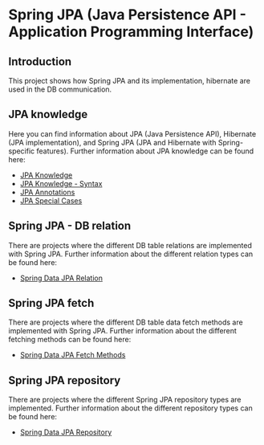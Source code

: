 # Spring JPA (Java Persistence API - Application Programming Interface)

## Introduction

This project shows how Spring JPA and its implementation, hibernate are used in the DB communication.

## JPA knowledge

Here you can find information about JPA (Java Persistence API), Hibernate (JPA implementation), and Spring JPA (JPA and Hibernate with Spring-specific features).
Further information about JPA knowledge can be found here:
* [JPA Knowledge](jpa-knowledge.md)
* [JPA Knowledge - Syntax](jpa-knowledge-syntax.md)
* [JPA Annotations](jpa-annotations.md)
* [JPA Special Cases](./spring-data-jpa-special-cases/jpa-special-cases.md)

## Spring JPA - DB relation

There are projects where the different DB table relations are implemented with Spring JPA.
Further information about the different relation types can be found here:
* [Spring Data JPA Relation](spring-data-jpa-relation/spring-data-jpa-relation.md)

## Spring JPA fetch

There are projects where the different DB table data fetch methods are implemented with Spring JPA.
Further information about the different fetching methods can be found here:
* [Spring Data JPA Fetch Methods](spring-data-jpa-fetch/spring-data-jpa-fetch.md)

## Spring JPA repository

There are projects where the different Spring JPA repository types are implemented.
Further information about the different repository types can be found here:
* [Spring Data JPA Repository](spring-data-jpa-repository/spring-data-jpa-repository.md)

